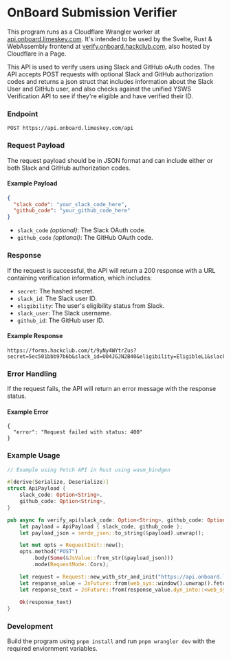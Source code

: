 # OnBoard Submission Verifier

This program runs as a Cloudflare Wrangler worker at [api.onboard.limeskey.com](https://api.onboard.limeskey.com). It's intended to be used by the Svelte, Rust & WebAssembly frontend at [verify.onboard.hackclub.com](https://verify.onboard.hackclub.com), also hosted by Cloudflare in a Page. 

This API is used to verify users using Slack and GitHub oAuth codes. The API accepts POST requests with optional Slack and GitHub authorization codes and returns a json struct that includes information about the Slack User and GitHub user, and also checks against the unified YSWS Verification API to see if they're eligible and have verified their ID.

### Endpoint

```
POST https://api.onboard.limeskey.com/api
```

### Request Payload

The request payload should be in JSON format and can include either or both Slack and GitHub authorization codes.

#### Example Payload
```json
{
  "slack_code": "your_slack_code_here",
  "github_code": "your_github_code_here"
}
```

- `slack_code` *(optional)*: The Slack OAuth code.
- `github_code` *(optional)*: The GitHub OAuth code.

### Response

If the request is successful, the API will return a 200 response with a URL containing verification information, which includes:

- `secret`: The hashed secret.
- `slack_id`: The Slack user ID.
- `eligibility`: The user's eligibility status from Slack.
- `slack_user`: The Slack username.
- `github_id`: The GitHub user ID.

#### Example Response

```
https://forms.hackclub.com/t/9yNy4WYtrZus?secret=5ec501bbb97b6b&slack_id=U04JGJN2B40&eligibility=EligibleL1&slack_user=Ryan+Di+Lorenzo&github_id=LimesKey
```

### Error Handling

If the request fails, the API will return an error message with the response status.

#### Example Error

```
{
  "error": "Request failed with status: 400"
}
```

### Example Usage

```rust
// Example using Fetch API in Rust using wasm_bindgen

#[derive(Serialize, Deserialize)]
struct ApiPayload {
    slack_code: Option<String>,
    github_code: Option<String>,
}

pub async fn verify_api(slack_code: Option<String>, github_code: Option<String>) -> Result<JsValue, JsValue> {
    let payload = ApiPayload { slack_code, github_code };
    let payload_json = serde_json::to_string(&payload).unwrap();

    let mut opts = RequestInit::new();
    opts.method("POST")
        .body(Some(&JsValue::from_str(&payload_json)))
        .mode(RequestMode::Cors);

    let request = Request::new_with_str_and_init("https://api.onboard.limeskey.com/api", &opts).unwrap();
    let response_value = JsFuture::from(web_sys::window().unwrap().fetch_with_request(&request)).await?;
    let response_text = JsFuture::from(response_value.dyn_into::<web_sys::Response>()?.text()?).await?;
    
    Ok(response_text)
}
```

### Development
Build the program using `pnpm install` and run `pnpm wrangler dev` with the required enviornment variables.

<a href=https://cloud-g0vlsedi0-hack-club-bot.vercel.app/0image.png>